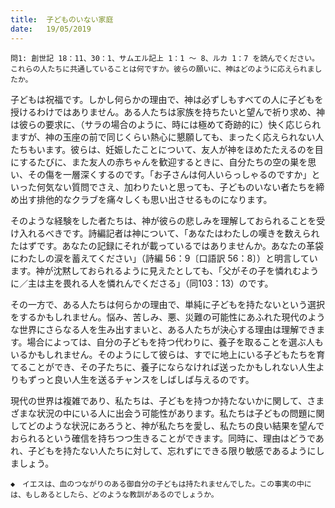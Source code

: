 ```yaml
---
title:  子どものいない家庭
date:   19/05/2019
---
```


`問1: 創世記 18：11、30：1、サムエル記上 1：1 ～ 8、ルカ 1：7 を読んでください。これらの人たちに共通していることは何ですか。彼らの願いに、神はどのように応えられましたか。`

子どもは祝福です。しかし何らかの理由で、神は必ずしもすべての人に子どもを授けるわけではありません。ある人たちは家族を持ちたいと望んで祈り求め、神は彼らの要求に、（サラの場合のように、時には極めて奇跡的に）快く応じられますが、神の玉座の前で同じくらい熱心に懇願しても、まったく応えられない人たちもいます。彼らは、妊娠したことについて、友人が神をほめたたえるのを目にするたびに、また友人の赤ちゃんを歓迎するときに、自分たちの空の巣を思い、その傷を一層深くするのです。「お子さんは何人いらっしゃるのですか」といった何気ない質問でさえ、加わりたいと思っても、子どものいない者たちを締め出す排他的なクラブを痛々しくも思い出させるものになります。

そのような経験をした者たちは、神が彼らの悲しみを理解しておられることを受け入れるべきです。詩編記者は神について、「あなたはわたしの嘆きを数えられたはずです。あなたの記録にそれが載っているではありませんか。あなたの革袋にわたしの涙を蓄えてください」（詩編 56：9〔口語訳 56：8〕）と明言しています。神が沈黙しておられるように見えたとしても、「父がその子を憐れむように／主は主を畏れる人を憐れんでくださる」（同103：13）のです。

その一方で、ある人たちは何らかの理由で、単純に子どもを持たないという選択をするかもしれません。悩み、苦しみ、悪、災難の可能性にあふれた現代のような世界にさらなる人を生み出すまいと、ある人たちが決心する理由は理解できます。場合によっては、自分の子どもを持つ代わりに、養子を取ることを選ぶ人もいるかもしれません。そのようにして彼らは、すでに地上にいる子どもたちを育てることができ、その子たちに、養子にならなければ送ったかもしれない人生よりもずっと良い人生を送るチャンスをしばしば与えるのです。

現代の世界は複雑であり、私たちは、子どもを持つか持たないかに関して、さまざまな状況の中にいる人に出会う可能性があります。私たちは子どもの問題に関してどのような状況にあろうと、神が私たちを愛し、私たちの良い結果を望んでおられるという確信を持ちつつ生きることができます。同時に、理由はどうであれ、子どもを持たない人たちに対して、忘れずにできる限り敏感であるようにしましょう。

`◆　イエスは、血のつながりのある御自分の子どもは持たれませんでした。この事実の中には、もしあるとしたら、どのような教訓があるのでしょうか。`